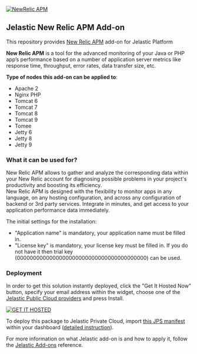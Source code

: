[![NewRelic APM](../../raw/master/images/newrelic_70x70.png)](../../../newrelic-apm)
## Jelastic New Relic APM Add-on

This repository provides [New Relic APM](https://newrelic.com/about/) add-on for Jelastic Platform

**New Relic APM** is a tool for the advanced monitoring of your Java or PHP app’s performance based on a number of application server metrics like response time, throughput, error rates, data transfer size, etc.

**Type of nodes this add-on can be applied to**: 
- Apache 2
- Nginx PHP
- Tomcat 6
- Tomcat 7
- Tomcat 8
- Tomcat 9
- Tomee
- Jetty 6
- Jetty 8
- Jetty 9

### What it can be used for?
New Relic APM allows to gather and analyze the corresponding data within your New Relic account for diagnosing possible problems in your project's productivity and boosting its efficiency.<br />
New Relic APM is designed with the flexibility to monitor apps in any language, on any hosting configuration, and across any configuration of backend or 3rd party services. Integrate in minutes, and get access to your application performance data immediately.

The initial settings for the installation:
- "Application name" is mandatory, your application name must be filled in.
- "License key" is mandatory, your license key must be filled in. If you do not have it then trial key (0000000000000000000000000000000000000000) can be used.

### Deployment

In order to get this solution instantly deployed, click the "Get It Hosted Now" button, specify your email address within the widget, choose one of the [Jelastic Public Cloud providers](https://jelastic.cloud) and press Install.

[![GET IT HOSTED](https://raw.githubusercontent.com/jelastic-jps/jpswiki/master/images/getithosted.png)](https://jelastic.com/install-application/?manifest=https%3A%2F%2Fgithub.com%2Fjelastic-jps%2Fnew-relic-apm%2Fraw%2Fmaster%2Fmanifest.jps)

To deploy this package to Jelastic Private Cloud, import [this JPS manifest](../../raw/master/manifest.jps) within your dashboard ([detailed instruction](https://docs.jelastic.com/environment-export-import#import)).

For more information on what Jelastic add-on is and how to apply it, follow the [Jelastic Add-ons](https://github.com/jelastic-jps/jpswiki/wiki/Jelastic-Addons) reference.
